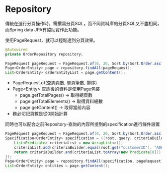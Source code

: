 # Repository

傳統在進行分頁操作時，需撰寫分頁SQL，而不同資料庫的分頁SQL又不盡相同，而Spring data JPA有協助實作此功能。

使用PageRequest，就可以輕鬆達到分頁效果。

```java
@Autowired
private OrderRepository repository;
	
PageRequest pageRequest = PageRequest.of(0, 20, Sort.by(Sort.Order.asc("createTime"), Sort.Order.desc("orderID")));
Page<OrderEntity> page = repository.findAll(pageRequest);
List<OrderEntity> orderEntityList = page.getContent();
```

* PageRequest.of(查詢頁數, 單頁筆數, 排序)
* Page\<Entity> 查詢後的資料是使用Page包裝
  * page.getTotalPages() -> 取得總頁數
  * page.getTotalElements() -> 取得資料總數
  * page.getContent() -> 取得當前內容
* 務必切記頁數是從0開始計算

同時也可以配合之前Repository-查詢的內容所提到的specification進行條件設置

```java
PageRequest pageRequest = PageRequest.of(0, 20, Sort.by(Sort.Order.asc("createTime"), Sort.Order.desc("orderID")));
Specification<OrderEntity> specification = ((root, query, criteriaBuilder) -> {
    List<Predicate> criteriaList = new ArrayList<>();
    criteriaList.add(criteriaBuilder.equal(root.get("customerID"), "A001"));
    return criteriaBuilder.and(criteriaList.toArray(new Predicate[0]));
});
Page<OrderEntity> page = repository.findAll(specification, pageRequest);
List<OrderEntity> entities = page.getContent();
```
